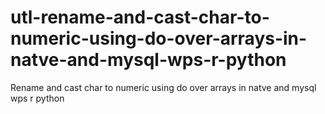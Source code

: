# utl-rename-and-cast-char-to-numeric-using-do-over-arrays-in-natve-and-mysql-wps-r-python
Rename and cast char to numeric using do over arrays in natve and mysql wps r python 

